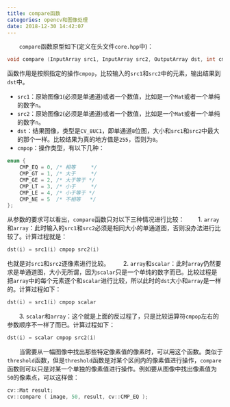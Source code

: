 ```yaml
---
title: compare函数
categories: opencv和图像处理
date: 2018-12-30 14:42:07
---
```

&emsp;&emsp;`compare`函数原型如下(定义在头文件`core.hpp`中)：<!--more-->

``` cpp
void compare (InputArray src1, InputArray src2, OutputArray dst, int cmpop);
```

函数作用是按照指定的操作`cmpop`，比较输入的`src1`和`src2`中的元素，输出结果到`dst`中。

- `src1`：原始图像`1`(必须是单通道)或者一个数值，比如是一个`Mat`或者一个单纯的数字`n`。
- `src2`：原始图像`2`(必须是单通道)或者一个数值，比如是一个`Mat`或者一个单纯的数字`n`。
- `dst`：结果图像，类型是`CV_8UC1`，即单通道`8`位图，大小和`src1`和`src2`中最大的那个一样。比较结果为真的地方值是`255`，否则为`0`。
- `cmpop`：操作类型，有以下几种：

``` cpp
enum {
    CMP_EQ = 0, /* 相等     */
    CMP_GT = 1, /* 大于     */
    CMP_GE = 2, /* 大于等于 */
    CMP_LT = 3, /* 小于     */
    CMP_LE = 4, /* 小于等于 */
    CMP_NE = 5  /* 不相等   */
};
```

从参数的要求可以看出，`compare`函数只对以下三种情况进行比较：
&emsp;&emsp;1. `array`和`array`：此时输入的`src1`和`src2`必须是相同大小的单通道图，否则没办法进行比较了。计算过程就是：

``` cpp
dst(i) = src1(i) cmpop src2(i)
```

也就是对`src1`和`src2`逐像素进行比较。
&emsp;&emsp;2. `array`和`scalar`：此时`array`仍然要求是单通道图，大小无所谓，因为`scalar`只是一个单纯的数字而已。比较过程是把`array`中的每个元素逐个和`scalar`进行比较，所以此时的`dst`大小和`array`是一样的。计算过程如下：

``` cpp
dst(i) = src1(i) cmpop scalar
```

&emsp;&emsp;3. `scalar`和`array`：这个就是上面的反过程了，只是比较运算符`cmpop`左右的参数顺序不一样了而已。计算过程如下：

``` cpp
dst(i) = scalar cmpop src2(i)
```

&emsp;&emsp;当需要从一幅图像中找出那些特定像素值的像素时，可以用这个函数。类似于`threshold`函数，但是`threshold`函数是对某个区间内的像素值进行操作，`compare`函数则可以只是对某一个单独的像素值进行操作。例如要从图像中找出像素值为`50`的像素点，可以这样做：

``` cpp
cv::Mat result;
cv::compare ( image, 50, result, cv::CMP_EQ );
```